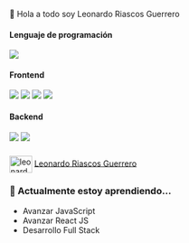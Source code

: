 👋 Hola a todo soy Leonardo Riascos Guerrero

<h4>Lenguaje de programación </h4>
<p>
  <img src="https://img.shields.io/badge/JavaScript-F7DF1E?style=for-the-badge&logo=javascript&logoColor=black">
</p>

<h4>Frontend</h4>
<p>
  <img src="https://img.shields.io/badge/HTML5-E34F26?style=for-the-badge&logo=html5&logoColor=white">
  <img src="https://img.shields.io/badge/CSS3-1572B6?style=for-the-badge&logo=css3&logoColor=white">
  <img src="https://img.shields.io/badge/JavaScript-F7DF1E?style=for-the-badge&logo=javascript&logoColor=black">
  <img src="https://img.shields.io/badge/React-20232A?style=for-the-badge&logo=react&logoColor=61DAFB">
</p>

<h4>Backend</h4>
<p>
  <img src="https://img.shields.io/badge/Node.js-339933?style=for-the-badge&logo=nodedotjs&logoColor=white">
  <img src="https://img.shields.io/badge/MySQL-005C84?style=for-the-badge&logo=mysql&logoColor=white">
</p>


### <a href="https://www.linkedin.com/in/leonardo-riascos-20b466200" target="blank">
  
  <img align="center" src="https://img.shields.io/badge/LinkedIn-Brais_Moure-0077B5?style=for-the-badge&logo=linkedin&logoColor=white&labelColor=2596be)]" alt="leonardo" height="30" width="40" /></a>  <a href="https://www.linkedin.com/in/leonardo-riascos-20b466200" target="_blank">Leonardo Riascos Guerrero</a>


### 🌱 Actualmente estoy aprendiendo... 

- Avanzar JavaScript
- Avanzar React JS
- Desarrollo Full Stack
